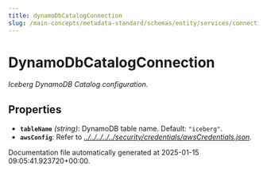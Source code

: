 ```yaml
---
title: dynamoDbCatalogConnection
slug: /main-concepts/metadata-standard/schemas/entity/services/connections/database/iceberg/dynamodbcatalogconnection
---
```


# DynamoDbCatalogConnection

*Iceberg DynamoDB Catalog configuration.*

## Properties

- **`tableName`** *(string)*: DynamoDB table name. Default: `"iceberg"`.
- **`awsConfig`**: Refer to *[../../../../../security/credentials/awsCredentials.json](#/../../../../security/credentials/awsCredentials.json)*.


Documentation file automatically generated at 2025-01-15 09:05:41.923720+00:00.
